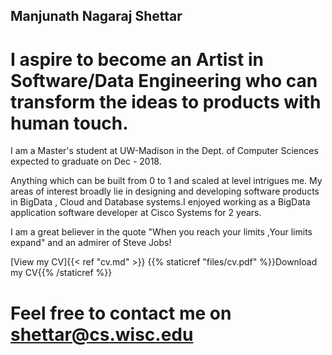 ## Manjunath Nagaraj Shettar

# I aspire to become an Artist in Software/Data Engineering who can transform the ideas to products with human touch.

I am a Master's student at UW-Madison in the Dept. of Computer Sciences expected to graduate on Dec - 2018.

Anything which can be built from 0 to 1 and scaled at level intrigues me. My areas of interest broadly lie in designing and developing software products in BigData , Cloud and Database systems.I enjoyed working as a BigData application software developer at Cisco Systems for 2 years.

I am a great believer in the quote "When you reach your limits ,Your limits expand" and an admirer of Steve Jobs! 

[View my CV]{{< ref "cv.md" >}}
{{% staticref "files/cv.pdf" %}}Download my CV{{% /staticref %}}

# Feel free to contact me on shettar@cs.wisc.edu

